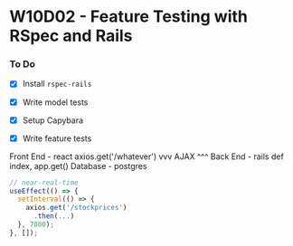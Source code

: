 # W10D02 - Feature Testing with RSpec and Rails

### To Do
- [x] Install `rspec-rails`
- [x] Write model tests
- [x] Setup Capybara
- [x] Write feature tests



Front End - react   axios.get('/whatever')
vvv AJAX ^^^
Back End - rails def index, app.get()
Database - postgres



```js
// near-real-time
useEffect(() => {
  setInterval(() => {
    axios.get('/stockprices')
      .then(...)
  }, 7000);
}, []);
```





